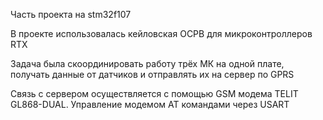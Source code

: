 Часть проекта на stm32f107

В проекте использовалась кейловская ОСРВ для микроконтроллеров RTX

Задача была скоординировать работу трёх МК на одной плате, получать данные от датчиков и отправлять их на сервер по GPRS

Связь с сервером осуществляется с помощью GSM модема TELIT GL868-DUAL. Управление модемом AT командами через USART
